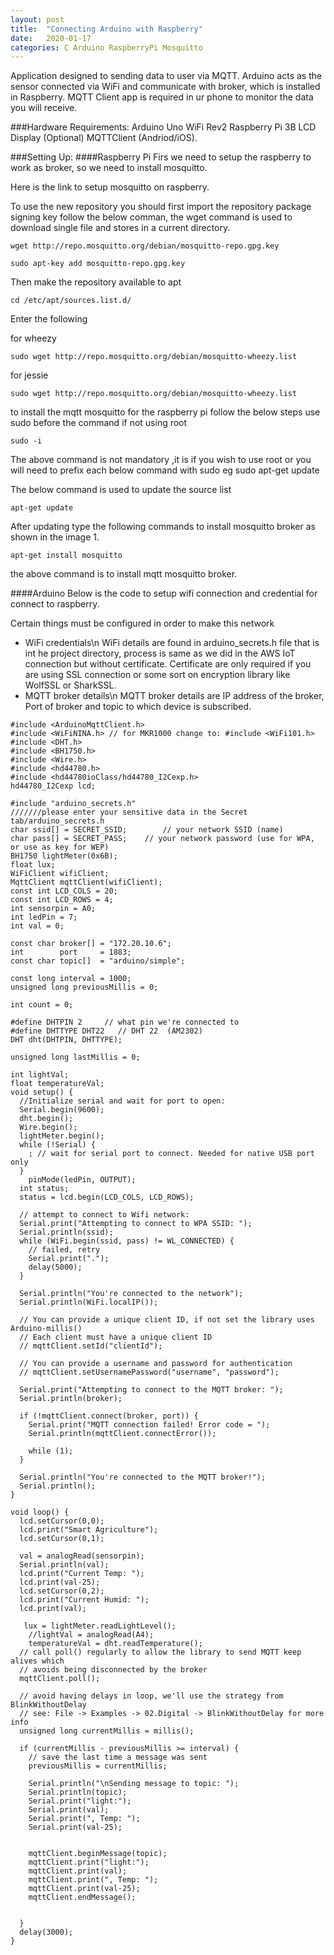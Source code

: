 ```yaml
---
layout: post
title:  "Connecting Arduino with Raspberry"
date:   2020-01-17
categories: C Arduino RaspberryPi Mosquitto
---
```

Application designed to sending data to user via MQTT. Arduino acts as the sensor connected via WiFi and communicate with broker, which is installed in Raspberry. MQTT Client app is required in ur phone to monitor the data you will receive.

###Hardware Requirements:
Arduino Uno WiFi Rev2
Raspberry Pi 3B
LCD Display (Optional)
MQTTClient (Andriod/iOS).


###Setting Up:
####Raspberry Pi
Firs we need to setup the raspberry to work as broker, so we need to install mosquitto.

Here is the link to setup mosquitto on raspberry.

To use the new repository you should first import the repository package signing key follow the below comman, the wget command is used to download single file and stores in a current directory.

```
wget http://repo.mosquitto.org/debian/mosquitto-repo.gpg.key

sudo apt-key add mosquitto-repo.gpg.key
```


Then make the repository available to apt
```
cd /etc/apt/sources.list.d/
```

Enter the following

for wheezy
```
sudo wget http://repo.mosquitto.org/debian/mosquitto-wheezy.list

```
for jessie
```
sudo wget http://repo.mosquitto.org/debian/mosquitto-wheezy.list

```

to install the mqtt mosquitto for the raspberry pi follow the below steps use sudo before the command if not using root
```
sudo -i
```
The above command is not mandatory ,it is if you wish to use root or you will need to prefix each below command with sudo eg sudo apt-get update

The below command is used to update the source list
```
apt-get update
```
After updating type the following commands to install mosquitto broker as shown in the image 1.
```
apt-get install mosquitto
```
the above command is to install mqtt mosquitto broker.


####Arduino
Below is the code to setup wifi connection and credential for connect to raspberry.

Certain things must be configured in order to make this network
- WiFi credentials\n
WiFi details are found in arduino_secrets.h file that is int he project directory, process is same as we did in the AWS IoT connection but without certificate. Certificate are only required if you are using SSL connection or some sort on encryption library like WolfSSL or SharkSSL.
- MQTT broker details\n
MQTT broker details are IP address of the broker, Port of broker and topic to which device is subscribed.

```
#include <ArduinoMqttClient.h>
#include <WiFiNINA.h> // for MKR1000 change to: #include <WiFi101.h>
#include <DHT.h>
#include <BH1750.h>
#include <Wire.h>
#include <hd44780.h>
#include <hd44780ioClass/hd44780_I2Cexp.h>
hd44780_I2Cexp lcd;

#include "arduino_secrets.h"
///////please enter your sensitive data in the Secret tab/arduino_secrets.h
char ssid[] = SECRET_SSID;        // your network SSID (name)
char pass[] = SECRET_PASS;    // your network password (use for WPA, or use as key for WEP)
BH1750 lightMeter(0x6B);
float lux;
WiFiClient wifiClient;
MqttClient mqttClient(wifiClient);
const int LCD_COLS = 20;
const int LCD_ROWS = 4;
int sensorpin = A0;
int ledPin = 7;
int val = 0;

const char broker[] = "172.20.10.6";
int        port     = 1883;
const char topic[]  = "arduino/simple";

const long interval = 1000;
unsigned long previousMillis = 0;

int count = 0;

#define DHTPIN 2     // what pin we're connected to
#define DHTTYPE DHT22   // DHT 22  (AM2302)
DHT dht(DHTPIN, DHTTYPE);

unsigned long lastMillis = 0;

int lightVal;
float temperatureVal;
void setup() {
  //Initialize serial and wait for port to open:
  Serial.begin(9600);
  dht.begin();
  Wire.begin();
  lightMeter.begin();
  while (!Serial) {
    ; // wait for serial port to connect. Needed for native USB port only
  }
    pinMode(ledPin, OUTPUT);
  int status;
  status = lcd.begin(LCD_COLS, LCD_ROWS);

  // attempt to connect to Wifi network:
  Serial.print("Attempting to connect to WPA SSID: ");
  Serial.println(ssid);
  while (WiFi.begin(ssid, pass) != WL_CONNECTED) {
    // failed, retry
    Serial.print(".");
    delay(5000);
  }

  Serial.println("You're connected to the network");
  Serial.println(WiFi.localIP());

  // You can provide a unique client ID, if not set the library uses Arduino-millis()
  // Each client must have a unique client ID
  // mqttClient.setId("clientId");

  // You can provide a username and password for authentication
  // mqttClient.setUsernamePassword("username", "password");

  Serial.print("Attempting to connect to the MQTT broker: ");
  Serial.println(broker);

  if (!mqttClient.connect(broker, port)) {
    Serial.print("MQTT connection failed! Error code = ");
    Serial.println(mqttClient.connectError());

    while (1);
  }

  Serial.println("You're connected to the MQTT broker!");
  Serial.println();
}

void loop() {
  lcd.setCursor(0,0);
  lcd.print("Smart Agriculture");
  lcd.setCursor(0,1);

  val = analogRead(sensorpin);      
  Serial.println(val);
  lcd.print("Current Temp: ");
  lcd.print(val-25);
  lcd.setCursor(0,2);
  lcd.print("Current Humid: ");
  lcd.print(val);

   lux = lightMeter.readLightLevel();
    //lightVal = analogRead(A4);
    temperatureVal = dht.readTemperature();
  // call poll() regularly to allow the library to send MQTT keep alives which
  // avoids being disconnected by the broker
  mqttClient.poll();

  // avoid having delays in loop, we'll use the strategy from BlinkWithoutDelay
  // see: File -> Examples -> 02.Digital -> BlinkWithoutDelay for more info
  unsigned long currentMillis = millis();

  if (currentMillis - previousMillis >= interval) {
    // save the last time a message was sent
    previousMillis = currentMillis;

    Serial.println("\nSending message to topic: ");
    Serial.println(topic);
    Serial.print("light:");
    Serial.print(val);
    Serial.print(", Temp: ");
    Serial.print(val-25);


    mqttClient.beginMessage(topic);
    mqttClient.print("light:");
    mqttClient.print(val);
    mqttClient.print(", Temp: ");
    mqttClient.print(val-25);
    mqttClient.endMessage();


  }
  delay(3000);
}
```
